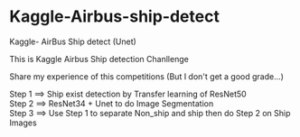 # Kaggle-Airbus-ship-detect
Kaggle- AirBus Ship detect (Unet)

This is Kaggle Airbus Ship detection Chanllenge

Share my experience of this competitions (But I don't get a good grade...)

Step 1 ==> Ship exist detection by Transfer learning of ResNet50  
Step 2 ==> ResNet34 + Unet to do Image Segmentation  
Step 3 ==> Use Step 1 to separate Non_ship and ship then do Step 2 on Ship Images  
